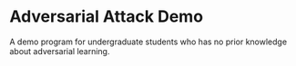# Adversarial Attack Demo

A demo program for undergraduate students who has no prior knowledge about adversarial learning.
